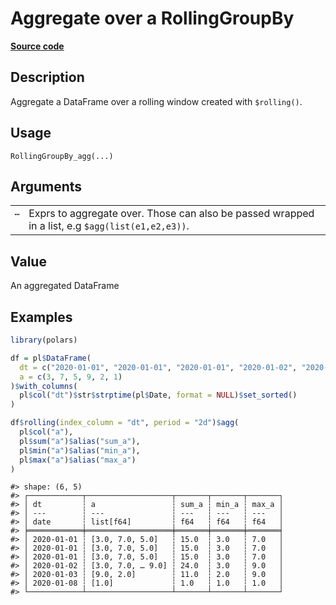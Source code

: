 

# Aggregate over a RollingGroupBy

[**Source code**](https://github.com/pola-rs/r-polars/tree/8dac37e8bf89bcd080a13d0ed20dd1dc2bee615f/R/group_by_rolling.R#L90)

## Description

Aggregate a DataFrame over a rolling window created with
<code style="white-space: pre;">$rolling()</code>.

## Usage

<pre><code class='language-R'>RollingGroupBy_agg(...)
</code></pre>

## Arguments

<table>
<tr>
<td style="white-space: nowrap; font-family: monospace; vertical-align: top">
<code id="...">…</code>
</td>
<td>
Exprs to aggregate over. Those can also be passed wrapped in a list, e.g
<code style="white-space: pre;">$agg(list(e1,e2,e3))</code>.
</td>
</tr>
</table>

## Value

An aggregated DataFrame

## Examples

``` r
library(polars)

df = pl$DataFrame(
  dt = c("2020-01-01", "2020-01-01", "2020-01-01", "2020-01-02", "2020-01-03", "2020-01-08"),
  a = c(3, 7, 5, 9, 2, 1)
)$with_columns(
  pl$col("dt")$str$strptime(pl$Date, format = NULL)$set_sorted()
)

df$rolling(index_column = "dt", period = "2d")$agg(
  pl$col("a"),
  pl$sum("a")$alias("sum_a"),
  pl$min("a")$alias("min_a"),
  pl$max("a")$alias("max_a")
)
```

    #> shape: (6, 5)
    #> ┌────────────┬───────────────────┬───────┬───────┬───────┐
    #> │ dt         ┆ a                 ┆ sum_a ┆ min_a ┆ max_a │
    #> │ ---        ┆ ---               ┆ ---   ┆ ---   ┆ ---   │
    #> │ date       ┆ list[f64]         ┆ f64   ┆ f64   ┆ f64   │
    #> ╞════════════╪═══════════════════╪═══════╪═══════╪═══════╡
    #> │ 2020-01-01 ┆ [3.0, 7.0, 5.0]   ┆ 15.0  ┆ 3.0   ┆ 7.0   │
    #> │ 2020-01-01 ┆ [3.0, 7.0, 5.0]   ┆ 15.0  ┆ 3.0   ┆ 7.0   │
    #> │ 2020-01-01 ┆ [3.0, 7.0, 5.0]   ┆ 15.0  ┆ 3.0   ┆ 7.0   │
    #> │ 2020-01-02 ┆ [3.0, 7.0, … 9.0] ┆ 24.0  ┆ 3.0   ┆ 9.0   │
    #> │ 2020-01-03 ┆ [9.0, 2.0]        ┆ 11.0  ┆ 2.0   ┆ 9.0   │
    #> │ 2020-01-08 ┆ [1.0]             ┆ 1.0   ┆ 1.0   ┆ 1.0   │
    #> └────────────┴───────────────────┴───────┴───────┴───────┘
